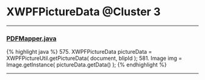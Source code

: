 # XWPFPictureData @Cluster 3

***

### [PDFMapper.java](https://searchcode.com/codesearch/view/12208685/)
{% highlight java %}
575. XWPFPictureData pictureData = XWPFPictureUtil.getPictureData( document, blipId );
581.         Image img = Image.getInstance( pictureData.getData() );
{% endhighlight %}

***

